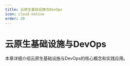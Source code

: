 ```yaml
---
title: 云原生基础设施与DevOps
icon: cloud-native
order: 20
---
```


# 云原生基础设施与DevOps

本章详细介绍云原生基础设施与DevOps的核心概念和实践应用。
